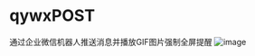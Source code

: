 # qywxPOST
通过企业微信机器人推送消息并播放GIF图片强制全屏提醒
![image](https://raw.githubusercontent.com/nomoneynolife/qywxPOST/main/123ss.gif)
